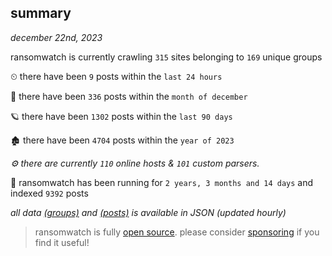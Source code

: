 
## summary
_december 22nd, 2023_

ransomwatch is currently crawling `315` sites belonging to `169` unique groups

⏲ there have been `9` posts within the `last 24 hours`

🦈 there have been `336` posts within the `month of december`

🪐 there have been `1302` posts within the `last 90 days`

🏚 there have been `4704` posts within the `year of 2023`

_⚙️ there are currently `110` online hosts & `101` custom parsers._

🦕 ransomwatch has been running for `2 years, 3 months and 14 days` and indexed `9392` posts

_all data  [(groups)](http://ransomwhat.telemetry.ltd/groups) and [(posts)](http://ransomwhat.telemetry.ltd/posts) is available in JSON (updated hourly)_

> ransomwatch is fully [open source](https://github.com/joshhighet/ransomwatch#ransomwatch--). please consider [sponsoring](https://github.com/sponsors/joshhighet) if you find it useful!
